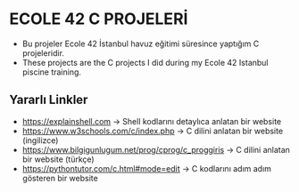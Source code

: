 #      ECOLE 42 C PROJELERİ
- Bu projeler Ecole 42 İstanbul havuz eğitimi süresince yaptığım C projeleridir.
- These projects are the C projects I did during my Ecole 42 Istanbul piscine training.

## Yararlı Linkler
- https://explainshell.com -> Shell kodlarını detaylıca anlatan bir website
- https://www.w3schools.com/c/index.php -> C dilini anlatan bir website (ingilizce)
- https://www.bilgigunlugum.net/prog/cprog/c_proggiris -> C dilini anlatan bir website (türkçe)
- https://pythontutor.com/c.html#mode=edit -> C kodlarını adım adım gösteren bir website
